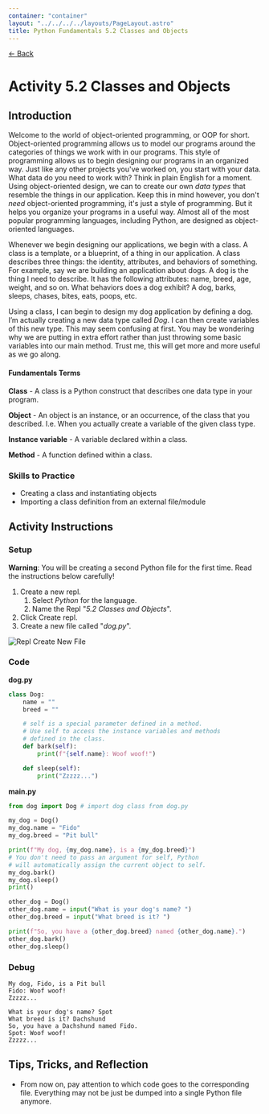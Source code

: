 ```yaml
---
container: "container"
layout: "../../../../layouts/PageLayout.astro"
title: Python Fundamentals 5.2 Classes and Objects
---
```


[← Back](/comp-sci/python/)

# Activity 5.2 Classes and Objects

## Introduction

Welcome to the world of object-oriented programming, or OOP for short. Object-oriented programming allows us to model our programs around the categories of things we work with in our programs. This style of programming allows us to begin designing our programs in an organized way. Just like any other projects you've worked on, you start with your data. What data do you need to work with? Think in plain English for a moment. Using object-oriented design, we can to create our own _data types_ that resemble the things in our application. Keep this in mind however, you don't _need_ object-oriented programming, it's just a style of programming. But it helps you organize your programs in a useful way. Almost all of the most popular programming languages, including Python, are designed as object-oriented languages.

Whenever we begin designing our applications, we begin with a class. A class is a template, or a blueprint, of a thing in our application. A class describes three things: the identity, attributes, and behaviors of something. For example, say we are building an application about dogs. A dog is the thing I need to describe. It has the following attributes: name, breed, age, weight, and so on. What behaviors does a dog exhibit? A dog, barks, sleeps, chases, bites, eats, poops, etc.

Using a class, I can begin to design my dog application by defining a dog. I’m actually creating a new data type called _Dog_. I can then create variables of this new type. This may seem confusing at first. You may be wondering why we are putting in extra effort rather than just throwing some basic variables into our main method. Trust me, this will get more and more useful as we go along.

#### Fundamentals Terms

**Class** - A class is a Python construct that describes one data type in your program.

**Object** - An object is an instance, or an occurrence, of the class that you described. I.e. When you actually create a variable of the given class type.

**Instance variable** - A variable declared within a class.

**Method** - A function defined within a class.

### Skills to Practice

- Creating a class and instantiating objects
- Importing a class definition from an external file/module

## Activity Instructions

### Setup

**Warning**: You will be creating a second Python file for the first time. Read the instructions below carefully!

1. Create a new repl.
   1. Select _Python_ for the language.
   2. Name the Repl "_5.2 Classes and Objects_".
2. Click Create repl.
3. Create a new file called "_dog.py_".

![Repl Create New File](/assets/img/repl-add-file.png)

### Code

**dog.py**

```python
class Dog:
    name = ""
    breed = ""

    # self is a special parameter defined in a method.
    # Use self to access the instance variables and methods
    # defined in the class.
    def bark(self):
        print(f"{self.name}: Woof woof!")

    def sleep(self):
        print("Zzzzz...")
```

**main.py**

```python
from dog import Dog # import dog class from dog.py

my_dog = Dog()
my_dog.name = "Fido"
my_dog.breed = "Pit bull"

print(f"My dog, {my_dog.name}, is a {my_dog.breed}")
# You don't need to pass an argument for self, Python
# will automatically assign the current object to self.
my_dog.bark()
my_dog.sleep()
print()

other_dog = Dog()
other_dog.name = input("What is your dog's name? ")
other_dog.breed = input("What breed is it? ")

print(f"So, you have a {other_dog.breed} named {other_dog.name}.")
other_dog.bark()
other_dog.sleep()
```

### Debug

```
My dog, Fido, is a Pit bull
Fido: Woof woof!
Zzzzz...

What is your dog's name? Spot
What breed is it? Dachshund
So, you have a Dachshund named Fido.
Spot: Woof woof!
Zzzzz...
```

## Tips, Tricks, and Reflection

- From now on, pay attention to which code goes to the corresponding file. Everything may not be just be dumped into a single Python file anymore.
